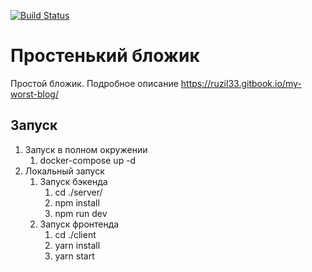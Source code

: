 [![Build Status](https://drone2.theruzil.com/api/badges/Envoy89/myworstblog/status.svg)](https://drone2.theruzil.com/Envoy89/myworstblog)

# Простенький бложик

Простой бложик. Подробное описание https://ruzil33.gitbook.io/my-worst-blog/

## Запуск
1. Запуск в полном окружении
    1. docker-compose up -d
2. Локальный запуск
    1. Запуск бэкенда 
        1. cd ./server/
        2. npm install
        3. npm run dev
    2. Запуск фронтенда
        1. cd ./client
        2. yarn install
        3. yarn start